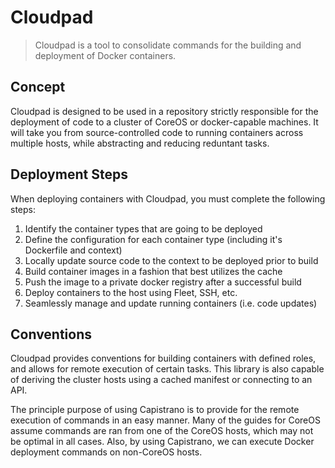 # Cloudpad

> Cloudpad is a tool to consolidate commands for the building and deployment of Docker containers.

## Concept

Cloudpad is designed to be used in a repository strictly responsible for the deployment of code to a cluster of CoreOS or docker-capable machines. It will take you from source-controlled code to running containers across multiple hosts, while abstracting and reducing reduntant tasks.

## Deployment Steps

When deploying containers with Cloudpad, you must complete the following steps:

1. Identify the container types that are going to be deployed
2. Define the configuration for each container type (including it's Dockerfile and context)
3. Locally update source code to the context to be deployed prior to build
4. Build container images in a fashion that best utilizes the cache
5. Push the image to a private docker registry after a successful build
6. Deploy containers to the host using Fleet, SSH, etc.
7. Seamlessly manage and update running containers (i.e. code updates)

## Conventions

Cloudpad provides conventions for building containers with defined roles, and allows for remote execution of certain tasks. This library is also capable of deriving the cluster hosts using a cached manifest or connecting to an API.

The principle purpose of using Capistrano is to provide for the remote execution of commands in an easy manner. Many of the guides for CoreOS assume commands are ran from one of the CoreOS hosts, which may not be optimal in all cases. Also, by using Capistrano, we can execute Docker deployment commands on non-CoreOS hosts.


